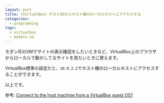 ```yaml
---
layout: post
title: (VirtualBox) ゲストOSからホスト機のローカルホストにアクセスする
categories:
  - programming
tags:
  - virtualbox
  - modern-ie
---
```


モダンIEのVMでサイトの表示確認をしたいときなど、VirtualBox上のブラウザからローカルで動かしてるサイトを見たいときに使えます。

VirtualBox標準の設定だと、`10.0.2.2`でホスト機のローカルホストにアクセスすることができます。

以上です。

参考: [Connect to the host machine from a VirtualBox guest OS?](https://superuser.com/questions/310697/connect-to-the-host-machine-from-a-virtualbox-guest-os/310745)
